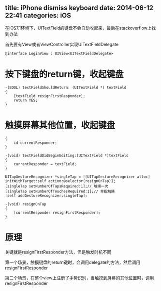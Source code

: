 title: iPhone dismiss keyboard
date: 2014-06-12 22:41
categories: iOS 
---
在iOS7.1环境下，UITextField的键盘不会自动收起来，最后在stackoverflow上找到办法
<!--more-->

首先要有View或者ViewController实现UITextFieldDelegate

```
@interface LoginView : UIView<UITextFieldDelegate>
```

# 按下键盘的return键，收起键盘

```
-(BOOL) textFieldShouldReturn: (UITextField *) textField
{
    [textField resignFirstResponder];
    return YES;
}
```

# 触摸屏幕其他位置，收起键盘

```
{
    id currentResponder;
}
```

```
-(void) textFieldDidBeginEditing:(UITextField *)textField
{
    currentResponder = textField;
}
```

```
UITapGestureRecognizer *singleTap = [[UITapGestureRecognizer alloc] initWithTarget:self action:@selector(resignOnTap)];
[singleTap setNumberOfTapsRequired:1];// 触摸一次
[singleTap setNumberOfTouchesRequired:1];// 单指触摸
[self addGestureRecognizer:singleTap];
```

```
-(void) resignOnTap
{
    [currentResponder resignFirstResponder];
}
```
# 原理

关键就是resignFirstResponder方法，但是触发时机不同

第一个场景，触摸键盘的return键时，会调用delegate的方法，然后调用resignFirstResponder

第二个场景，在整个view上注册了手势识别，当触摸到屏幕的其他位置时，调用resignFirstResponder